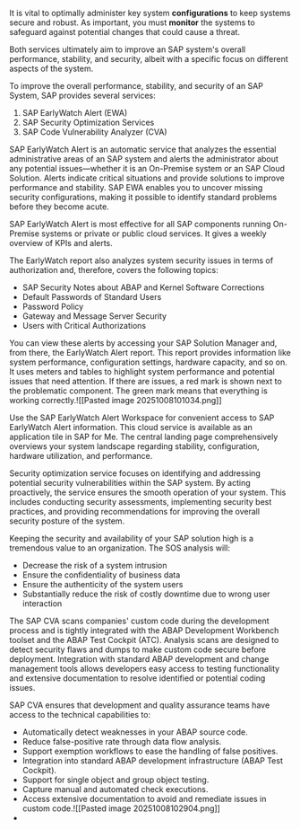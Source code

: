 It is vital to optimally administer key system **configurations** to keep systems secure and robust. As important, you must **monitor** the systems to safeguard against potential changes that could cause a threat.

Both services ultimately aim to improve an SAP system's overall performance, stability, and security, albeit with a specific focus on different aspects of the system.

To improve the overall performance, stability, and security of an SAP System, SAP provides several services:

1. SAP EarlyWatch Alert (EWA)
2. SAP Security Optimization Services
3. SAP Code Vulnerability Analyzer (CVA)


SAP EarlyWatch Alert is an automatic service that analyzes the essential administrative areas of an SAP system and alerts the administrator about any potential issues—whether it is an On-Premise system or an SAP Cloud Solution. Alerts indicate critical situations and provide solutions to improve performance and stability. SAP EWA enables you to uncover missing security configurations, making it possible to identify standard problems before they become acute.

SAP EarlyWatch Alert is most effective for all SAP components running On-Premise systems or private or public cloud services. It gives a weekly overview of KPIs and alerts.

The EarlyWatch report also analyzes system security issues in terms of authorization and, therefore, covers the following topics:

- SAP Security Notes about ABAP and Kernel Software Corrections
- Default Passwords of Standard Users
- Password Policy
- Gateway and Message Server Security
- Users with Critical Authorizations

You can view these alerts by accessing your SAP Solution Manager and, from there, the EarlyWatch Alert report. This report provides information like system performance, configuration settings, hardware capacity, and so on. It uses meters and tables to highlight system performance and potential issues that need attention. If there are issues, a red mark is shown next to the problematic component. The green mark means that everything is working correctly.![[Pasted image 20251008101034.png]]

Use the SAP EarlyWatch Alert Workspace for convenient access to SAP EarlyWatch Alert information. This cloud service is available as an application tile in SAP for Me. The central landing page comprehensively overviews your system landscape regarding stability, configuration, hardware utilization, and performance.

Security optimization service focuses on identifying and addressing potential security vulnerabilities within the SAP system. By acting proactively, the service ensures the smooth operation of your system. This includes conducting security assessments, implementing security best practices, and providing recommendations for improving the overall security posture of the system.

Keeping the security and availability of your SAP solution high is a tremendous value to an organization. The SOS analysis will:

- Decrease the risk of a system intrusion
- Ensure the confidentiality of business data
- Ensure the authenticity of the system users
- Substantially reduce the risk of costly downtime due to wrong user interaction

The SAP CVA scans companies' custom code during the development process and is tightly integrated with the ABAP Development Workbench toolset and the ABAP Test Cockpit (ATC). Analysis scans are designed to detect security flaws and dumps to make custom code secure before deployment. Integration with standard ABAP development and change management tools allows developers easy access to testing functionality and extensive documentation to resolve identified or potential coding issues.

SAP CVA ensures that development and quality assurance teams have access to the technical capabilities to:

- Automatically detect weaknesses in your ABAP source code.
- Reduce false-positive rate through data flow analysis.
- Support exemption workflows to ease the handling of false positives.
- Integration into standard ABAP development infrastructure (ABAP Test Cockpit).
- Support for single object and group object testing.
- Capture manual and automated check executions.
- Access extensive documentation to avoid and remediate issues in custom code.![[Pasted image 20251008102904.png]]
- 